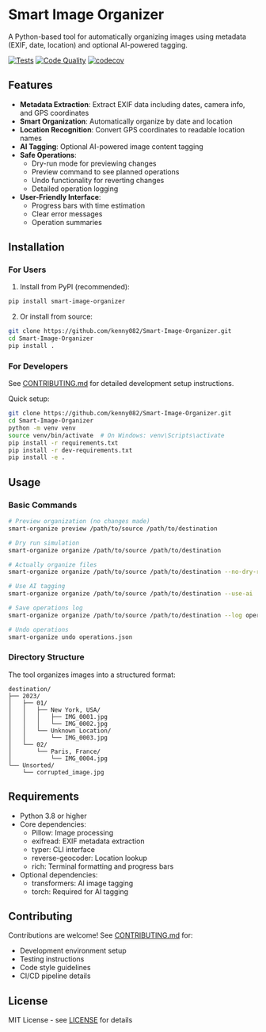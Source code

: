 # Smart Image Organizer

A Python-based tool for automatically organizing images using metadata (EXIF, date, location) and optional AI-powered tagging.

[![Tests](https://github.com/kenny082/Smart-Image-Organizer/actions/workflows/tests.yml/badge.svg)](https://github.com/kenny082/Smart-Image-Organizer/actions/workflows/tests.yml)
[![Code Quality](https://github.com/kenny082/Smart-Image-Organizer/actions/workflows/code-quality.yml/badge.svg)](https://github.com/kenny082/Smart-Image-Organizer/actions/workflows/code-quality.yml)
[![codecov](https://codecov.io/gh/kenny082/Smart-Image-Organizer/branch/main/graph/badge.svg)](https://codecov.io/gh/kenny082/Smart-Image-Organizer)

## Features

- **Metadata Extraction**: Extract EXIF data including dates, camera info, and GPS coordinates
- **Smart Organization**: Automatically organize by date and location
- **Location Recognition**: Convert GPS coordinates to readable location names
- **AI Tagging**: Optional AI-powered image content tagging
- **Safe Operations**:
  - Dry-run mode for previewing changes
  - Preview command to see planned operations
  - Undo functionality for reverting changes
  - Detailed operation logging
- **User-Friendly Interface**:
  - Progress bars with time estimation
  - Clear error messages
  - Operation summaries

## Installation

### For Users

1. Install from PyPI (recommended):
```bash
pip install smart-image-organizer
```

2. Or install from source:
```bash
git clone https://github.com/kenny082/Smart-Image-Organizer.git
cd Smart-Image-Organizer
pip install .
```

### For Developers

See [CONTRIBUTING.md](CONTRIBUTING.md) for detailed development setup instructions.

Quick setup:
```bash
git clone https://github.com/kenny082/Smart-Image-Organizer.git
cd Smart-Image-Organizer
python -m venv venv
source venv/bin/activate  # On Windows: venv\Scripts\activate
pip install -r requirements.txt
pip install -r dev-requirements.txt
pip install -e .
```

## Usage

### Basic Commands

```bash
# Preview organization (no changes made)
smart-organize preview /path/to/source /path/to/destination

# Dry run simulation
smart-organize organize /path/to/source /path/to/destination

# Actually organize files
smart-organize organize /path/to/source /path/to/destination --no-dry-run

# Use AI tagging
smart-organize organize /path/to/source /path/to/destination --use-ai

# Save operations log
smart-organize organize /path/to/source /path/to/destination --log operations.json

# Undo operations
smart-organize undo operations.json
```

### Directory Structure

The tool organizes images into a structured format:
```
destination/
├── 2023/
│   ├── 01/
│   │   ├── New York, USA/
│   │   │   ├── IMG_0001.jpg
│   │   │   └── IMG_0002.jpg
│   │   └── Unknown Location/
│   │       └── IMG_0003.jpg
│   └── 02/
│       └── Paris, France/
│           └── IMG_0004.jpg
└── Unsorted/
    └── corrupted_image.jpg
```

## Requirements

- Python 3.8 or higher
- Core dependencies:
  - Pillow: Image processing
  - exifread: EXIF metadata extraction
  - typer: CLI interface
  - reverse-geocoder: Location lookup
  - rich: Terminal formatting and progress bars
- Optional dependencies:
  - transformers: AI image tagging
  - torch: Required for AI tagging

## Contributing

Contributions are welcome! See [CONTRIBUTING.md](CONTRIBUTING.md) for:
- Development environment setup
- Testing instructions
- Code style guidelines
- CI/CD pipeline details

## License

MIT License - see [LICENSE](LICENSE) for details
